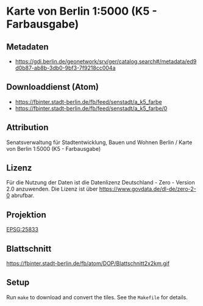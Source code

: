 Karte von Berlin 1:5000 (K5 - Farbausgabe)
==========================================

## Metadaten

* https://gdi.berlin.de/geonetwork/srv/ger/catalog.search#/metadata/ed9d0b87-ab8b-3db0-9bf3-7f9218cc004a

## Downloaddienst (Atom)

* https://fbinter.stadt-berlin.de/fb/feed/senstadt/a_k5_farbe
* https://fbinter.stadt-berlin.de/fb/feed/senstadt/a_k5_farbe/0

## Attribution

Senatsverwaltung für Stadtentwicklung, Bauen und Wohnen Berlin / Karte von Berlin 1:5000 (K5 - Farbausgabe)

## Lizenz

Für die Nutzung der Daten ist die Datenlizenz Deutschland - Zero - Version 2.0 anzuwenden.
Die Lizenz ist über https://www.govdata.de/dl-de/zero-2-0 abrufbar.

## Projektion

[EPSG:25833](http://spatialreference.org/ref/epsg/25833/)

## Blattschnitt

https://fbinter.stadt-berlin.de/fb/atom/DOP/Blattschnitt2x2km.gif

## Setup

Run `make` to download and convert the tiles. See the `Makefile` for details.
